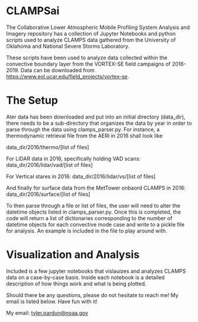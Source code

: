 # CLAMPSai
The Collaborative Lower Atmospheric Mobile Profiling System Analysis and Imagery repository has a collection of Jupyter Notebooks and python scripts used to analyze CLAMPS data gathered from the University of Oklahoma and National Severe Storms Laboratory.

These scripts have been used to analyze data collected within the convective boundary layer from the VORTEX-SE field campaigns of 2016-2019. Data can be downloaded from https://www.eol.ucar.edu/field_projects/vortex-se. 

# The Setup
Ater data has been downloaded and put into an initial directory (data_dir), there needs to be a sub-directory that organizes the data by year in order to parse through the data using clamps_parser.py. For instance, a thermodynamic retrieval file from the AERI in 2016 shall look like 

data_dir/2016/thermo/[list of files]

For LiDAR data in 2016, specifically holding VAD scans:
data_dir/2016/lidar/vad/[list of files]

For Vertical stares in 2016:
data_dir/2016/lidar/vs/[list of files]

And finally for surface data from the MetTower onbaord CLAMPS in 2016:
data_dir/2016/surface/[list of files]


To then parse through a file or list of files, the user will need to alter the datetime objects listed in clamps_parser.py. Once this is completed, the code will return a list of dictionaries corresponding to the number of datetime objects for each convective mode case and write to a pickle file for analysis. An example is included in the file to play around with.

# Visualization and Analysis
Included is a few jupyter notebooks that vislauizes and analyzes CLAMPS data on a case-by-case basis. Inside each notebook is a detailed description of how things work and what is being plotted.

Should there be any questions, please do not hesitate to reach me! My email is listed below. Have fun with it!

My email: tyler.pardun@noaa.gov

